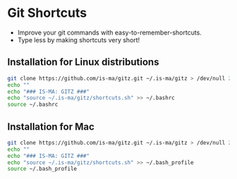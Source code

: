 # Git Shortcuts

* Improve your git commands with easy-to-remember-shortcuts.
* Type less by making shortcuts very short!

## Installation for Linux distributions

```bash
git clone https://github.com/is-ma/gitz.git ~/.is-ma/gitz > /dev/null 2>&1
echo ""
echo "### IS-MA: GITZ ###"
echo "source ~/.is-ma/gitz/shortcuts.sh" >> ~/.bashrc
source ~/.bashrc
```

## Installation for Mac

```bash
git clone https://github.com/is-ma/gitz.git ~/.is-ma/gitz > /dev/null 2>&1
echo ""
echo "### IS-MA: GITZ ###"
echo "source ~/.is-ma/gitz/shortcuts.sh" >> ~/.bash_profile
source ~/.bash_profile
```
